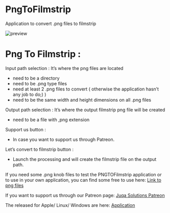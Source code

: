 # PngToFilmstrip
Application  to convert .png files to filmstrip 

![preview](https://github.com/JuqaSolutions/PngToFilmstrip/blob/main/ReadMeAssets/Capture%20d'%C3%A9cran%202023-06-28%20122043.png)


# Png To Filmstrip :

Input path selection : It’s where the png files are located
  - need to be a directory
  - need to be .png type files
  - need at least 2 .png files to convert ( otherwise the application hasn’t any job to do;) )
  - need to be the same width and height dimensions on all .png files

Output path selection : It’s where the output filmstrip png file will be created
  - need to be a file with ,png extension


Support us button :
  - In case you want to support us through Patreon.


Let’s convert to filmstrip button :
  - Launch the processing and will create the filmstrip file on the output path.

If you need some .png knob files to test the PNGTOFilmstrip application or to use in your own application, you can find some free to use here:
[Link to png files](https://github.com/JuqaSolutions/PngToFilmstrip/tree/main/PNGFilesForTest)

If you want to support us through our Patreon page:
[Juqa Solutions Patreon](https://patreon.com/JuqaSolutions)

The released for Apple/ Linux/ Windows are here:
[Application](https://github.com/JuqaSolutions/PngToFilmstrip/releases)
